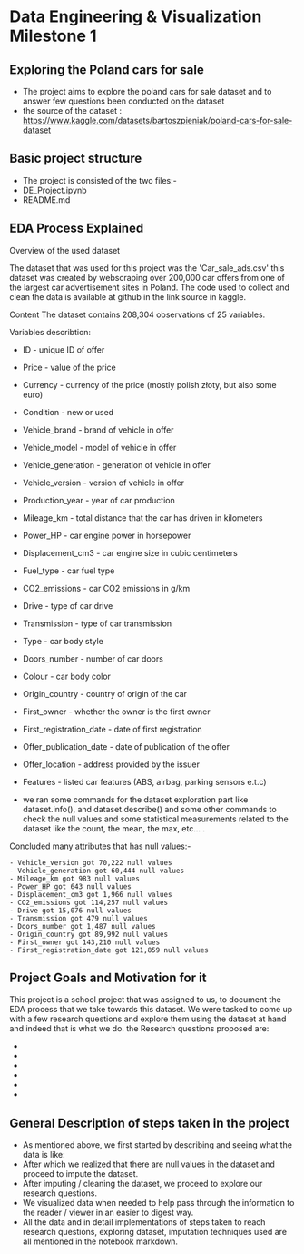 ﻿# Data Engineering & Visualization Milestone 1
Exploring the Poland cars for sale
-----------------------------------------
- The project aims to explore the poland cars for sale dataset and to answer few questions been conducted on the dataset
- the source of the dataset : https://www.kaggle.com/datasets/bartoszpieniak/poland-cars-for-sale-dataset

Basic project structure 
------------------------

- The project is consisted of the two files:-
 - DE_Project.ipynb
 - README.md


EDA Process Explained
----------------------

Overview of the used dataset

The dataset that was used for this project was the 'Car_sale_ads.csv' this dataset was created by webscraping over 200,000 car offers from one of the largest car advertisement sites in Poland. The code used to collect and clean the data is available at github in the link source in kaggle.


Content
The dataset contains 208,304 observations of 25 variables.

Variables describtion:

- ID - unique ID of offer
- Price - value of the price
- Currency - currency of the price (mostly polish złoty, but also some euro)
- Condition - new or used
- Vehicle_brand - brand of vehicle in offer
- Vehicle_model - model of vehicle in offer
- Vehicle_generation - generation of vehicle in offer
- Vehicle_version - version of vehicle in offer
- Production_year - year of car production
- Mileage_km - total distance that the car has driven in kilometers
- Power_HP - car engine power in horsepower
- Displacement_cm3 - car engine size in cubic centimeters
- Fuel_type - car fuel type
- CO2_emissions - car CO2 emissions in g/km
- Drive - type of car drive
- Transmission - type of car transmission
- Type - car body style
- Doors_number - number of car doors
- Colour - car body color
- Origin_country - country of origin of the car
- First_owner - whether the owner is the first owner
- First_registration_date - date of first registration
- Offer_publication_date - date of publication of the offer
- Offer_location - address provided by the issuer
- Features - listed car features (ABS, airbag, parking sensors e.t.c)

- we ran some commands for the dataset exploration part like dataset.info(), and dataset.describe() and some other commands to check the null values and some statistical measurements related to the dataset like the count, the mean, the max, etc... .

Concluded many attributes that has null values:-

    - Vehicle_version got 70,222 null values
    - Vehicle_generation got 60,444 null values
    - Mileage_km got 983 null values
    - Power_HP got 643 null values
    - Displacement_cm3 got 1,966 null values
    - CO2_emissions got 114,257 null values
    - Drive got 15,076 null values
    - Transmission got 479 null values
    - Doors_number got 1,487 null values
    - Origin_country got 89,992 null values
    - First_owner got 143,210 null values
    - First_registration_date got 121,859 null values
    
Project Goals and Motivation for it
--------------------------------
This project is a school project that was assigned to us, to document the EDA process that we take towards this dataset. We were tasked to come up with a few research questions and explore them using the dataset at hand and indeed that is what we do. the Research questions proposed are:

  - 
  - 
  -
  -
  -
  -
  
  
  
General Description of steps taken in the project
----------------------------------------

  - As mentioned above, we first started by describing and seeing what the data is like:
  - After which we realized that there are null values in the dataset and proceed to impute the dataset.
  - After imputing / cleaning the dataset, we proceed to explore our research questions.
  - We visualized data when needed to help pass through the information to the reader / viewer in an easier to digest way.
  - All the data and in detail implementations of steps taken to reach research questions, exploring dataset, imputation techniques used are all mentioned in the           notebook markdown.
  
  


